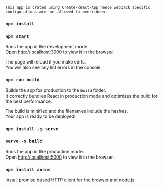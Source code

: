 `This app is crated using Create-React-App hence webpack specific configurations are not allowed to overridden.`


### `npm install`

### `npm start`

Runs the app in the development mode.<br />
Open [http://localhost:3000](http://localhost:3000) to view it in the browser.

The page will reload if you make edits.<br />
You will also see any lint errors in the console.

### `npm run build`

Builds the app for production to the `build` folder.<br />
It correctly bundles React in production mode and optimizes the build for the best performance.

The build is minified and the filenames include the hashes.<br />
Your app is ready to be deployed!

### `npm install -g serve`
### `serve -s build`

Runs the app in the production mode.<br />
Open [http://localhost:5000](http://localhost:5000) to view it in the browser.

### `npm install axios`

Install promise based HTTP client for the browser and node.js
